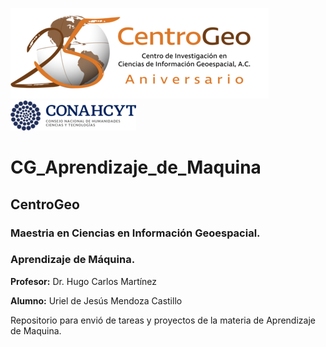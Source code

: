 ![Texto alternativo](./assets/img/CentroGeo_Logo-H_25.png "CentroGeo")
![Texto alternativo](./assets/img/CONAHCYT.png "Conahcyt")

# CG_Aprendizaje_de_Maquina

## CentroGeo
### Maestria en Ciencias en Información Geoespacial.
### Aprendizaje de Máquina.

**Profesor:** Dr. Hugo Carlos Martínez

**Alumno:** Uriel de Jesús Mendoza Castillo

Repositorio para envió de tareas y proyectos de la materia de Aprendizaje de Maquina.

